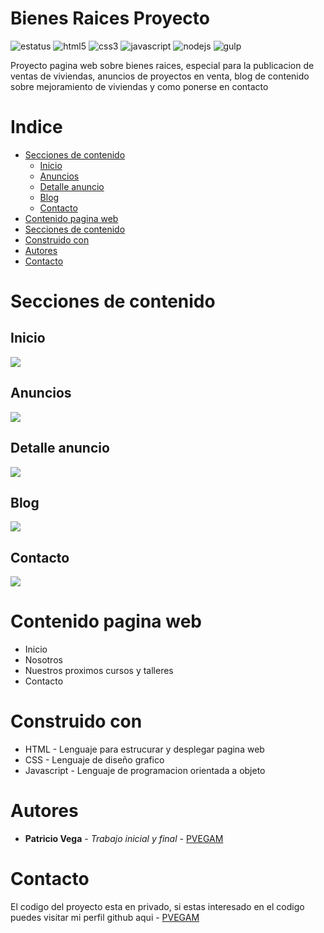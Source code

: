 # Bienes Raices Proyecto
![estatus](https://img.shields.io/static/v1?style=for-the-badge&label=ESTATUS&message=PENDIENTE&color=yellow) ![html5](https://img.shields.io/badge/-HTML5-E34F26?style=for-the-badge&logo=html5&logoColor=white) ![css3](https://img.shields.io/badge/-CSS3-1572B6?style=for-the-badge&logo=css3&logoColor=white) ![javascript](https://img.shields.io/badge/-JAVASCRIPT-ED8B00?style=for-the-badge&logo=javascript&logoColor=white) ![nodejs](https://img.shields.io/badge/-NODE.JS-43853D?style=for-the-badge&logo=node.js&logoColor=white) ![gulp](https://img.shields.io/badge/-GULP-F40027?style=for-the-badge&logo=gulp&logoColor=white)

Proyecto pagina web sobre bienes raices, especial para la publicacion de ventas de viviendas, anuncios de proyectos en venta, blog de contenido sobre mejoramiento de viviendas y como ponerse en contacto
# Indice
* [Secciones de contenido](#secciones-de-contenido)
  * [Inicio](#inicio)
  * [Anuncios](#anuncios)
  * [Detalle anuncio](#detalle-anuncio)
  * [Blog](#blog)
  * [Contacto](#contacto)
* [Contenido pagina web](#contenido-pagina-web)
* [Secciones de contenido](#secciones-de-contenido)
* [Construido con](#construido-con)
* [Autores](#autores)
* [Contacto](#contacto)
# Secciones de contenido
## Inicio
![](https://github.com/PVEGAM/Blog-Cafe-Proyecto/blob/main/chrome-capture-2023-0-22%201.gif)
## Anuncios
![](https://github.com/PVEGAM/Blog-Cafe-Proyecto/blob/main/chrome-capture-2023-0-22%202.gif)
## Detalle anuncio
![](https://github.com/PVEGAM/Blog-Cafe-Proyecto/blob/main/chrome-capture-2023-0-22%203.gif)
## Blog
![](https://github.com/PVEGAM/Blog-Cafe-Proyecto/blob/main/chrome-capture-2023-0-22%203.gif)
## Contacto
![](https://github.com/PVEGAM/Blog-Cafe-Proyecto/blob/main/chrome-capture-2023-0-22%204.gif)
# Contenido pagina web
* Inicio
* Nosotros
* Nuestros proximos cursos y talleres
* Contacto
# Construido con
* HTML - Lenguaje para estrucurar y desplegar pagina web
* CSS - Lenguaje de diseño grafico
* Javascript - Lenguaje de programacion orientada a objeto
# Autores
* **Patricio Vega** - *Trabajo inicial y final* - [PVEGAM](https://github.com/PVEGAM)
# Contacto
El codigo del proyecto esta en privado, si estas interesado en el codigo puedes visitar mi perfil github aqui - [PVEGAM](https://github.com/PVEGAM)
